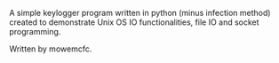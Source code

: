 A simple keylogger program written in python (minus infection method) created to demonstrate Unix OS IO functionalities, file IO and socket programming.



Written by mowemcfc.
